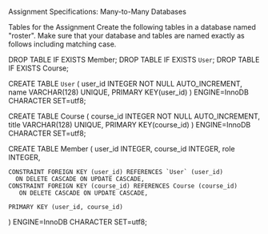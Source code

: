 Assignment Specifications: Many-to-Many Databases


Tables for the Assignment
Create the following tables in a database named "roster". Make sure that your database and tables are named exactly as follows including matching case.

DROP TABLE IF EXISTS Member;
DROP TABLE IF EXISTS `User`;
DROP TABLE IF EXISTS Course;

CREATE TABLE `User` (
    user_id     INTEGER NOT NULL AUTO_INCREMENT,
    name        VARCHAR(128) UNIQUE,
    PRIMARY KEY(user_id)
) ENGINE=InnoDB CHARACTER SET=utf8;

CREATE TABLE Course (
    course_id     INTEGER NOT NULL AUTO_INCREMENT,
    title         VARCHAR(128) UNIQUE,
    PRIMARY KEY(course_id)
) ENGINE=InnoDB CHARACTER SET=utf8;

CREATE TABLE Member (
    user_id       INTEGER,
    course_id     INTEGER,
    role          INTEGER,

    CONSTRAINT FOREIGN KEY (user_id) REFERENCES `User` (user_id)
      ON DELETE CASCADE ON UPDATE CASCADE,
    CONSTRAINT FOREIGN KEY (course_id) REFERENCES Course (course_id)
       ON DELETE CASCADE ON UPDATE CASCADE,

    PRIMARY KEY (user_id, course_id)
) ENGINE=InnoDB CHARACTER SET=utf8;
  

